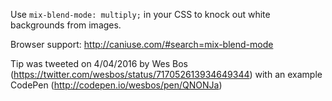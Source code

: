 Use `mix-blend-mode: multiply;` in your CSS to knock out white backgrounds
from images.

Browser support: http://caniuse.com/#search=mix-blend-mode

Tip was tweeted on 4/04/2016 by Wes Bos
(https://twitter.com/wesbos/status/717052613934649344) with an example
CodePen (http://codepen.io/wesbos/pen/QNONJa)
